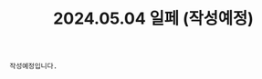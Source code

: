 ﻿---
title: 2024.05.04 일페 (작성예정)
categories: [2024년촬영]
comments: false
# thumbnail: 
---

`작성예정입니다.`
